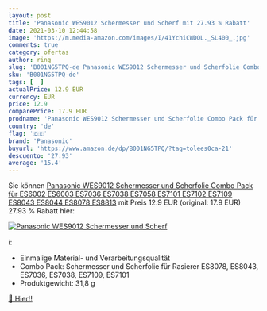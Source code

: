 ```yaml
---
layout: post
title: 'Panasonic WES9012 Schermesser und Scherf mit 27.93 % Rabatt'
date: 2021-03-10 12:44:58
image: 'https://m.media-amazon.com/images/I/41YchiCWDOL._SL400_.jpg'
comments: true
category: ofertas
author: ring
slug: 'B001NG5TPQ-de Panasonic WES9012 Schermesser und Scherfolie Combo Pack...'
sku: 'B001NG5TPQ-de'
tags: [  ]
actualPrice: 12.9 EUR
currency: EUR
price: 12.9
comparePrice: 17.9 EUR
prodname: 'Panasonic WES9012 Schermesser und Scherfolie Combo Pack für ES6002  ES6003  ES7036  ES7038  ES7058  ES7101  ES7102  ES7109  ES8043  ES8044  ES8078  ES8813'
country: 'de'
flag: '🇩🇪'
brand: 'Panasonic'
buyurl: 'https://www.amazon.de/dp/B001NG5TPQ/?tag=tolees0ca-21'
descuento: '27.93'
average: '15.4'
---
```


Sie können [Panasonic WES9012 Schermesser und Scherfolie Combo Pack für ES6002  ES6003  ES7036  ES7038  ES7058  ES7101  ES7102  ES7109  ES8043  ES8044  ES8078  ES8813](https://www.amazon.de/dp/B001NG5TPQ/?tag=tolees0ca-21) mit Preis 12.9 EUR (original: 17.9 EUR) 27.93 % Rabatt hier:

[![Panasonic WES9012 Schermesser und Scherf](https://m.media-amazon.com/images/I/41YchiCWDOL._SL400_.jpg)](https://www.amazon.de/dp/B001NG5TPQ/?tag=tolees0ca-21)

ℹ️:

- Einmalige Material- und Verarbeitungsqualität
- Combo Pack: Schermesser und Scherfolie für Rasierer ES8078, ES8043, ES7036, ES7038, ES7109, ES7101
- Produktgewicht: 31,8 g

[🛒 Hier!!](https://www.amazon.de/dp/B001NG5TPQ/?tag=tolees0ca-21)
